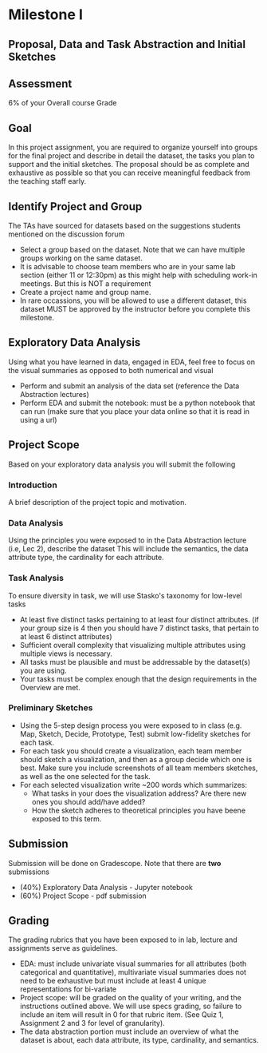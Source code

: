 # Milestone I
## Proposal, Data and Task Abstraction and Initial Sketches 

## Assessment
6% of your Overall course Grade

## Goal
In this project assignment, you are required to organize yourself into groups for the final project and describe in
detail the dataset, the tasks you plan to support and the initial sketches. The proposal should be as complete and 
exhaustive as possible so that you can receive meaningful feedback from the teaching staff early. 

## Identify Project and Group
The TAs have sourced for datasets based on the suggestions students mentioned on the discussion forum
- Select a group based on the dataset. Note that we can have multiple groups working on the same dataset.
- It is advisable to choose team members who are in your same lab section (either 11 or 12:30pm) as this might help with scheduling work-in meetings. But this is NOT a requirement
- Create a project name and group name. 
- In rare occassions, you will be allowed to use a different dataset, this dataset MUST be approved by the instructor before you complete this milestone.

## Exploratory Data Analysis
Using what you have learned in data, engaged in EDA, feel free to focus on the visual summaries as opposed to both numerical and visual
- Perform and submit an analysis of the data set (reference the Data Abstraction lectures)
- Perform EDA and submit the notebook: must be a python notebook that can run (make sure that you place your data online so that it is read in using a url)


## Project Scope
Based on your exploratory data analysis you will submit the following
### Introduction
A brief description of the project topic and motivation.
### Data Analysis
Using the principles you were exposed to in the Data Abstraction lecture (i.e, Lec 2), describe the dataset
This will include the semantics, the data attribute type, the cardinality for each attribute. 
### Task Analysis
To ensure diversity in task, we will use Stasko's taxonomy for low-level tasks
- At least five distinct tasks pertaining to at least four distinct attributes. (if your group size is 4 then you should have 7 distinct tasks, that pertain to at least 6 distinct attributes)
- Sufficient overall complexity that visualizing multiple attributes using multiple views is necessary.
- All tasks must be plausible and must be addressable by the dataset(s) you are using.
- Your tasks must be complex enough that the design requirements in the Overview are met.
### Preliminary Sketches
- Using the 5-step design process you were exposed to in class (e.g. Map, Sketch, Decide, Prototype, Test) submit low-fidelity sketches for each task. 
- For each task you should create a visualization, each team member should sketch a visualization, and then as a group decide which one is best. Make sure you include screenshots of all team members sketches, as well as the one selected for the task. 
- For each selected visualization write ~200 words which summarizes:
  - What tasks in your does the visualization address? Are there new ones you should add/have added?
  - How the sketch adheres to theoretical principles you have beene exposed to this term. 

## Submission
Submission will be done on Gradescope. 
Note that there are **two** submissions
- (40%) Exploratory Data Analysis - Jupyter notebook  
- (60%) Project Scope - pdf submission 


## Grading
The grading rubrics that you have been exposed to in lab, lecture and assignments serve as guidelines. 
- EDA: must include univariate visual summaries for all attributes (both categorical and quantitative), 
  multivariate visual summaries does not need to be exhaustive but must include at least 4 unique representations for bi-variate 
- Project scope: will be graded on the quality of your writing, and the instructions outlined above. We will use specs grading, so failure to include an item will result in 0 for that rubric item. (See Quiz 1, Assignment 2 and 3 for level of granularity). 
- The data abstraction portion must include an overview of what the dataset is about, each data attribute, its type, cardinality, and semantics.
